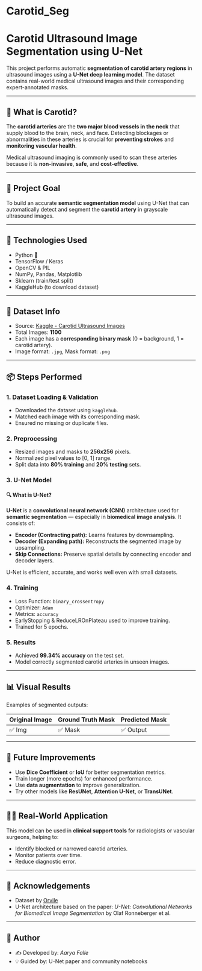 # Carotid_Seg
# Carotid Ultrasound Image Segmentation using U-Net

This project performs automatic **segmentation of carotid artery regions** in ultrasound images using a **U-Net deep learning model**. The dataset contains real-world medical ultrasound images and their corresponding expert-annotated masks.

---

## 🧠 What is Carotid?

The **carotid arteries** are the **two major blood vessels in the neck** that supply blood to the brain, neck, and face. Detecting blockages or abnormalities in these arteries is crucial for **preventing strokes** and **monitoring vascular health**. 

Medical ultrasound imaging is commonly used to scan these arteries because it is **non-invasive**, **safe**, and **cost-effective**.

---

## 🎯 Project Goal

To build an accurate **semantic segmentation model** using U-Net that can automatically detect and segment the **carotid artery** in grayscale ultrasound images.

---

## 🧰 Technologies Used

- Python 🐍
- TensorFlow / Keras
- OpenCV & PIL
- NumPy, Pandas, Matplotlib
- Sklearn (train/test split)
- KaggleHub (to download dataset)

---

## 📁 Dataset Info

- Source: [Kaggle - Carotid Ultrasound Images](https://www.kaggle.com/datasets/orvile/carotid-ultrasound-images)
- Total Images: **1100**
- Each image has a **corresponding binary mask** (0 = background, 1 = carotid artery).
- Image format: `.jpg`, Mask format: `.png`

---

## 📦 Steps Performed

### 1. Dataset Loading & Validation
- Downloaded the dataset using `kagglehub`.
- Matched each image with its corresponding mask.
- Ensured no missing or duplicate files.

### 2. Preprocessing
- Resized images and masks to **256x256** pixels.
- Normalized pixel values to [0, 1] range.
- Split data into **80% training** and **20% testing** sets.

### 3. U-Net Model

#### 🔍 What is U-Net?

**U-Net** is a **convolutional neural network (CNN)** architecture used for **semantic segmentation** — especially in **biomedical image analysis**. It consists of:

- **Encoder (Contracting path):** Learns features by downsampling.
- **Decoder (Expanding path):** Reconstructs the segmented image by upsampling.
- **Skip Connections:** Preserve spatial details by connecting encoder and decoder layers.

U-Net is efficient, accurate, and works well even with small datasets.

### 4. Training
- Loss Function: `binary_crossentropy`
- Optimizer: `Adam`
- Metrics: `accuracy`
- EarlyStopping & ReduceLROnPlateau used to improve training.
- Trained for 5 epochs.

### 5. Results
- Achieved **99.34% accuracy** on the test set.
- Model correctly segmented carotid arteries in unseen images.

---

## 📊 Visual Results

Examples of segmented outputs:

| Original Image | Ground Truth Mask | Predicted Mask |
|----------------|-------------------|----------------|
|     ✅ Img      |        ✅ Mask      |     ✅ Output   |

---

## 🧪 Future Improvements

- Use **Dice Coefficient** or **IoU** for better segmentation metrics.
- Train longer (more epochs) for enhanced performance.
- Use **data augmentation** to improve generalization.
- Try other models like **ResUNet**, **Attention U-Net**, or **TransUNet**.

---

## 🧑‍⚕️ Real-World Application

This model can be used in **clinical support tools** for radiologists or vascular surgeons, helping to:
- Identify blocked or narrowed carotid arteries.
- Monitor patients over time.
- Reduce diagnostic error.

---

## 🤝 Acknowledgements

- Dataset by [Orvile](https://www.kaggle.com/datasets/orvile/carotid-ultrasound-images)
- U-Net architecture based on the paper: *U-Net: Convolutional Networks for Biomedical Image Segmentation* by Olaf Ronneberger et al.

---

## 📌 Author

- ✍️ Developed by: *Aarya Falle*  
- 💡 Guided by: U-Net paper and community notebooks  
